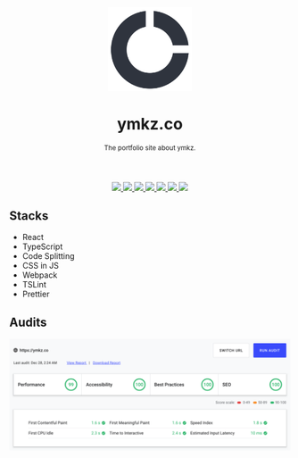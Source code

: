 <div align="center">
  <img src="resource/logo.png" width="150px">
  <h1 align="center">ymkz.co</h1>
  <sup align="center">The portfolio site about ymkz.</sup>
  <br />
  <br />
  <br />
</div>
<p align="center">
  <a href="https://circleci.com/gh/ymkz/ymkz.co">
    <img src="https://flat.badgen.net/circleci/github/ymkz/ymkz.co">
  </a>
  <a href="https://github.com/Microsoft/TypeScript">
    <img src="https://flat.badgen.net/badge/powered%20by/TypeScript/294E80">
  </a>
  <a href="https://github.com/tslint/tslint">
    <img src="https://flat.badgen.net/badge/lint%20with/tslint/159957">
  </a>
  <a href="https://github.com/prettier/prettier">
    <img src="https://flat.badgen.net/badge/format%20with/prettier/ff69b4">
  </a>
  <a href="https://github.com/emotion-js/emotion">
    <img src="https://flat.badgen.net/badge/styled%20with/emotion/48c8e8">
  </a>
  <a href="https://github.com/facebook/jest">
    <img src="https://flat.badgen.net/badge/tested%20with/jest/99424f">
  </a>
  <a href="https://codecov.io/gh/ymkz/ymkz.co">
    <img src="https://flat.badgen.net/codecov/c/github/ymkz/ymkz.co">
  </a>
</p>

## Stacks

- React
- TypeScript
- Code Splitting
- CSS in JS
- Webpack
- TSLint
- Prettier

## Audits

![](resource/portfolio_audits.png)
